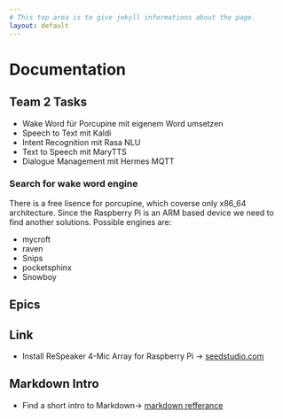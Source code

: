 ```yaml
---
# This top area is to give jekyll informations about the page.
layout: default
---
```

# Documentation

## Team 2 Tasks
- Wake Word für Porcupine mit eigenem Word umsetzen
- Speech to Text mit Kaldi
- Intent Recognition mit Rasa NLU
- Text to Speech mit MaryTTS
- Dialogue Management mit Hermes MQTT

### Search for wake word engine

There is a free lisence for porcupine, which coverse only x86_64 architecture. Since the Raspberry Pi is an ARM based device we need to find another solutions. Possible engines are:
- mycroft
- raven
- Snips
- pocketsphinx
- Snowboy

## Epics

## Link
- Install ReSpeaker 4-Mic Array for Raspberry Pi -> [seedstudio.com](https://wiki.seeedstudio.com/ReSpeaker_4_Mic_Array_for_Raspberry_Pi/)

## Markdown Intro
- Find a short intro to Markdown-> [markdown refferance](./pages/markdown_referance.md)

